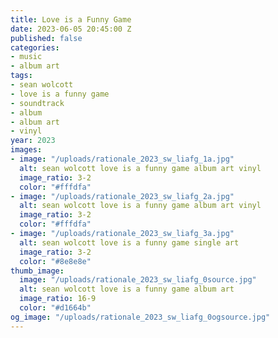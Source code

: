 ```yaml
---
title: Love is a Funny Game
date: 2023-06-05 20:45:00 Z
published: false
categories:
- music
- album art
tags:
- sean wolcott
- love is a funny game
- soundtrack
- album
- album art
- vinyl
year: 2023
images:
- image: "/uploads/rationale_2023_sw_liafg_1a.jpg"
  alt: sean wolcott love is a funny game album art vinyl
  image_ratio: 3-2
  color: "#fffdfa"
- image: "/uploads/rationale_2023_sw_liafg_2a.jpg"
  alt: sean wolcott love is a funny game album art vinyl
  image_ratio: 3-2
  color: "#fffdfa"
- image: "/uploads/rationale_2023_sw_liafg_3a.jpg"
  alt: sean wolcott love is a funny game single art
  image_ratio: 3-2
  color: "#8e8e8e"
thumb_image:
  image: "/uploads/rationale_2023_sw_liafg_0source.jpg"
  alt: sean wolcott love is a funny game album art
  image_ratio: 16-9
  color: "#d1664b"
og_image: "/uploads/rationale_2023_sw_liafg_0ogsource.jpg"
---
```


